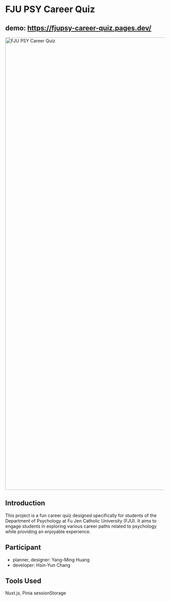 # FJU PSY Career Quiz

## demo: https://fjupsy-career-quiz.pages.dev/

<img width="1430" alt="FJU PSY Career Quiz" src="https://github.com/WendyHsinYun/FjuPsy-Career-Quiz/assets/124034141/92ddeed4-d80a-443e-a077-bcf084d64c07">

## Introduction

This project is a fun career quiz designed specifically for students of the Department of Psychology at Fu Jen Catholic University (FJU). It aims to engage students in exploring various career paths related to psychology while providing an enjoyable experience.

## Participant

* planner, designer: Yang-Ming Huang
* developer: Hsin-Yun Chang

## Tools Used
Nuxt.js, Pinia sessionStorage
